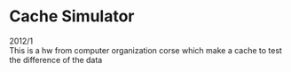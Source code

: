 # Cache Simulator
2012/1<br/>
This is a hw from computer organization corse which make a cache to test the difference of the data

